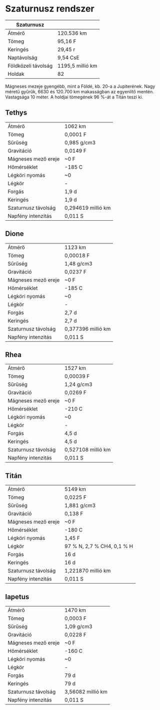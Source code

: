 # Szaturnusz rendszer
| Szaturnusz |  |
| --- | --- |
| Átmérő | 120.536 km |
| Tömeg | 95,16 F |
| Keringés| 29,45 r |
| Naptávolság | 9,54 CsE |
| Földközeli távolság | 1195,5 millió km |
| Holdak | 82 |

Mágneses mezeje gyengébb, mint a Földé, kb. 20-a a Jupiterének. Nagy méretű gyűrűk,
6630 és 120.700 km makasságban az egyenlítő mentén. Vastagsága 10 méter. A holdjai
tömegének 96 %-át a Titán teszi ki.

## Tethys
|  |  |
| --- | --- |
| Átmérő | 1062 km |
| Tömeg | 0,0001 F |
| Sűrűség | 0,985 g/cm3
| Gravitáció | 0,0149 F |
| Mágneses mező ereje | ~0 F |
| Hőmérséklet | -185 C |
| Légköri nyomás | ~0 |
| Légkör | - |
| Forgás | 1,9 d |
| Keringés| 1,9 d |
| Szaturnusz távolság | 0,294619 millió km |
| Napfény intenzitás | 0,011 S |

## Dione
|  |  |
| --- | --- |
| Átmérő | 1123 km |
| Tömeg | 0,00018 F |
| Sűrűség | 1,48 g/cm3
| Gravitáció | 0,0237 F |
| Mágneses mező ereje | ~0 F |
| Hőmérséklet | -185 C |
| Légköri nyomás | ~0 |
| Légkör | - |
| Forgás | 2,7 d |
| Keringés| 2,7 d |
| Szaturnusz távolság | 0,377396 millió km |
| Napfény intenzitás | 0,011 S |

## Rhea
|  |  |
| --- | --- |
| Átmérő | 1527 km |
| Tömeg | 0,00039 F |
| Sűrűség | 1,24 g/cm3
| Gravitáció | 0,0269 F |
| Mágneses mező ereje | ~0 F |
| Hőmérséklet | -210 C |
| Légköri nyomás | ~0 |
| Légkör | - |
| Forgás | 4,5 d |
| Keringés| 4,5 d |
| Szaturnusz távolság | 0,527108 millió km |
| Napfény intenzitás | 0,011 S |

## Titán
|  |  |
| --- | --- |
| Átmérő | 5149 km |
| Tömeg | 0,0225 F |
| Sűrűség | 1,881 g/cm3
| Gravitáció | 0,138 F |
| Mágneses mező ereje | ~0 F |
| Hőmérséklet | -180 C |
| Légköri nyomás | 1,45 F |
| Légkör | 97 % N, 2,7 % CH4, 0,1 % H |
| Forgás | 16 d |
| Keringés| 16 d |
| Szaturnusz távolság | 1,221870 millió km |
| Napfény intenzitás | 0,011 S |

## Iapetus
|  |  |
| --- | --- |
| Átmérő | 1470 km |
| Tömeg | 0,0003 F |
| Sűrűség | 1,09 g/cm3
| Gravitáció | 0,0228 F |
| Mágneses mező ereje | ~0 F |
| Hőmérséklet | -160 C |
| Légköri nyomás | ~0 |
| Légkör | - |
| Forgás | 79 d |
| Keringés| 79 d |
| Szaturnusz távolság | 3,56082 millió km |
| Napfény intenzitás | 0,011 S |
